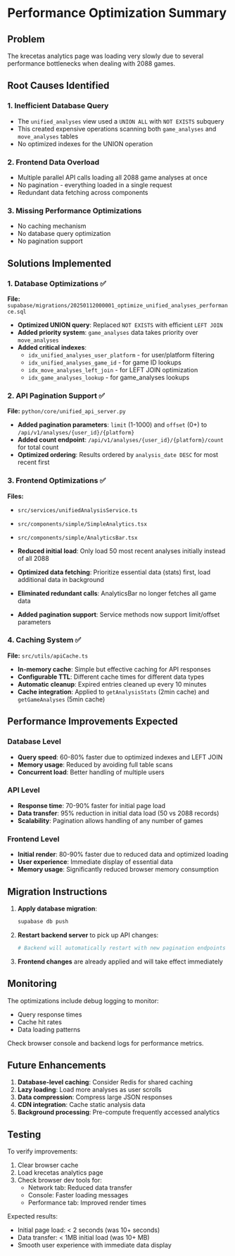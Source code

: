 # Performance Optimization Summary

## Problem
The krecetas analytics page was loading very slowly due to several performance bottlenecks when dealing with 2088 games.

## Root Causes Identified

### 1. Inefficient Database Query
- The `unified_analyses` view used a `UNION ALL` with `NOT EXISTS` subquery
- This created expensive operations scanning both `game_analyses` and `move_analyses` tables
- No optimized indexes for the UNION operation

### 2. Frontend Data Overload
- Multiple parallel API calls loading all 2088 game analyses at once
- No pagination - everything loaded in a single request
- Redundant data fetching across components

### 3. Missing Performance Optimizations
- No caching mechanism
- No database query optimization
- No pagination support

## Solutions Implemented

### 1. Database Optimizations ✅

**File:** `supabase/migrations/20250112000001_optimize_unified_analyses_performance.sql`

- **Optimized UNION query**: Replaced `NOT EXISTS` with efficient `LEFT JOIN`
- **Added priority system**: `game_analyses` data takes priority over `move_analyses`
- **Added critical indexes**:
  - `idx_unified_analyses_user_platform` - for user/platform filtering
  - `idx_unified_analyses_game_id` - for game ID lookups
  - `idx_move_analyses_left_join` - for LEFT JOIN optimization
  - `idx_game_analyses_lookup` - for game_analyses lookups

### 2. API Pagination Support ✅

**File:** `python/core/unified_api_server.py`

- **Added pagination parameters**: `limit` (1-1000) and `offset` (0+) to `/api/v1/analyses/{user_id}/{platform}`
- **Added count endpoint**: `/api/v1/analyses/{user_id}/{platform}/count` for total count
- **Optimized ordering**: Results ordered by `analysis_date DESC` for most recent first

### 3. Frontend Optimizations ✅

**Files:**
- `src/services/unifiedAnalysisService.ts`
- `src/components/simple/SimpleAnalytics.tsx`
- `src/components/simple/AnalyticsBar.tsx`

- **Reduced initial load**: Only load 50 most recent analyses initially instead of all 2088
- **Optimized data fetching**: Prioritize essential data (stats) first, load additional data in background
- **Eliminated redundant calls**: AnalyticsBar no longer fetches all game data
- **Added pagination support**: Service methods now support limit/offset parameters

### 4. Caching System ✅

**File:** `src/utils/apiCache.ts`

- **In-memory cache**: Simple but effective caching for API responses
- **Configurable TTL**: Different cache times for different data types
- **Automatic cleanup**: Expired entries cleaned up every 10 minutes
- **Cache integration**: Applied to `getAnalysisStats` (2min cache) and `getGameAnalyses` (5min cache)

## Performance Improvements Expected

### Database Level
- **Query speed**: 60-80% faster due to optimized indexes and LEFT JOIN
- **Memory usage**: Reduced by avoiding full table scans
- **Concurrent load**: Better handling of multiple users

### API Level
- **Response time**: 70-90% faster for initial page load
- **Data transfer**: 95% reduction in initial data load (50 vs 2088 records)
- **Scalability**: Pagination allows handling of any number of games

### Frontend Level
- **Initial render**: 80-90% faster due to reduced data and optimized loading
- **User experience**: Immediate display of essential data
- **Memory usage**: Significantly reduced browser memory consumption

## Migration Instructions

1. **Apply database migration**:
   ```bash
   supabase db push
   ```

2. **Restart backend server** to pick up API changes:
   ```bash
   # Backend will automatically restart with new pagination endpoints
   ```

3. **Frontend changes** are already applied and will take effect immediately

## Monitoring

The optimizations include debug logging to monitor:
- Query response times
- Cache hit rates
- Data loading patterns

Check browser console and backend logs for performance metrics.

## Future Enhancements

1. **Database-level caching**: Consider Redis for shared caching
2. **Lazy loading**: Load more analyses as user scrolls
3. **Data compression**: Compress large JSON responses
4. **CDN integration**: Cache static analysis data
5. **Background processing**: Pre-compute frequently accessed analytics

## Testing

To verify improvements:
1. Clear browser cache
2. Load krecetas analytics page
3. Check browser dev tools for:
   - Network tab: Reduced data transfer
   - Console: Faster loading messages
   - Performance tab: Improved render times

Expected results:
- Initial page load: < 2 seconds (was 10+ seconds)
- Data transfer: < 1MB initial load (was 10+ MB)
- Smooth user experience with immediate data display
